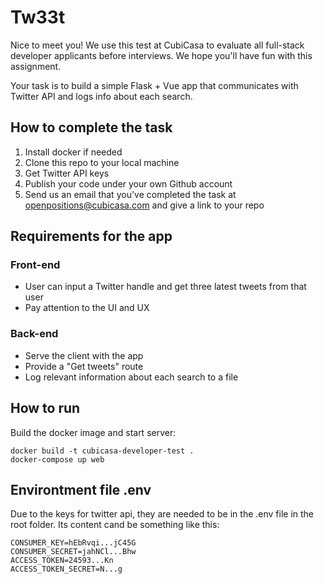# Tw33t

Nice to meet you! We use this test at CubiCasa to evaluate all full-stack developer applicants before interviews. We hope you'll have fun with this assignment.

Your task is to build a simple Flask + Vue app that communicates with Twitter API and logs info about each search.

## How to complete the task

1. Install docker if needed
2. Clone this repo to your local machine
3. Get Twitter API keys
4. Publish your code under your own Github account
5. Send us an email that you've completed the task at openpositions@cubicasa.com and give a link to your repo

## Requirements for the app

### Front-end
- User can input a Twitter handle and get three latest tweets from that user
- Pay attention to the UI and UX

### Back-end
- Serve the client with the app
- Provide a "Get tweets" route
- Log relevant information about each search to a file


## How to run

Build the docker image and start server:

```
docker build -t cubicasa-developer-test .
docker-compose up web
```

## Environtment file .env

Due to the keys for twitter api, they are needed to be in the .env file in the root folder. Its content cand be something like this:

```
CONSUMER_KEY=hEbRvqi...jC45G
CONSUMER_SECRET=jahNCl...Bhw
ACCESS_TOKEN=24593...Kn
ACCESS_TOKEN_SECRET=N...g
```

